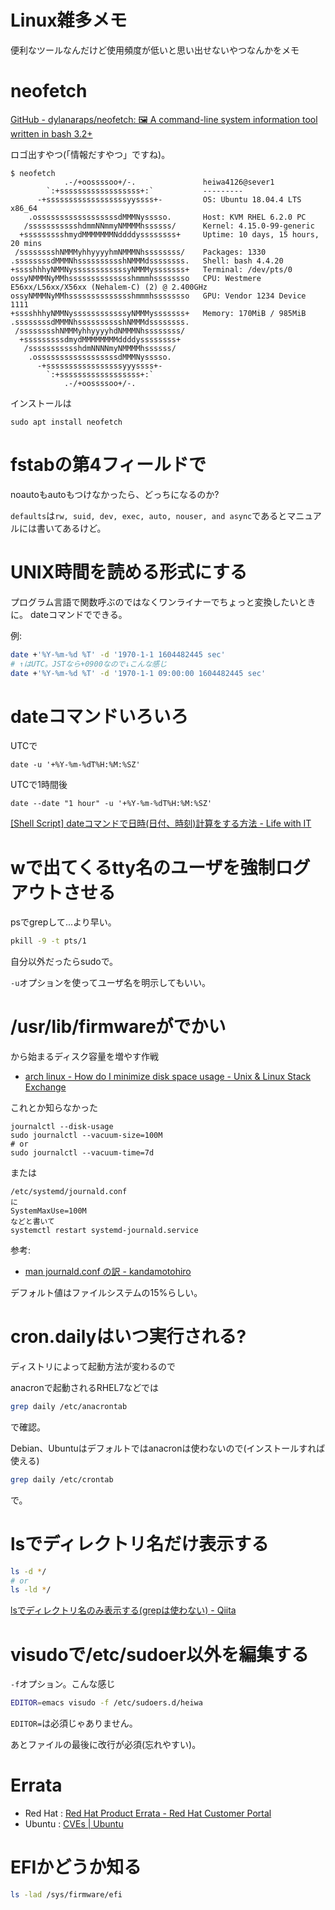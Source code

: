 # Linux雑多メモ

便利なツールなんだけど使用頻度が低いと思い出せないやつなんかをメモ

# neofetch

[GitHub - dylanaraps/neofetch: 🖼️ A command-line system information tool written in bash 3.2+](https://github.com/dylanaraps/neofetch)

ロゴ出すやつ(「情報だすやつ」ですね)。

```
$ neofetch
            .-/+oossssoo+/-.               heiwa4126@sever1
        `:+ssssssssssssssssss+:`           ---------
      -+ssssssssssssssssssyyssss+-         OS: Ubuntu 18.04.4 LTS x86_64
    .ossssssssssssssssssdMMMNysssso.       Host: KVM RHEL 6.2.0 PC
   /ssssssssssshdmmNNmmyNMMMMhssssss/      Kernel: 4.15.0-99-generic
  +ssssssssshmydMMMMMMMNddddyssssssss+     Uptime: 10 days, 15 hours, 20 mins
 /sssssssshNMMMyhhyyyyhmNMMMNhssssssss/    Packages: 1330
.ssssssssdMMMNhsssssssssshNMMMdssssssss.   Shell: bash 4.4.20
+sssshhhyNMMNyssssssssssssyNMMMysssssss+   Terminal: /dev/pts/0
ossyNMMMNyMMhsssssssssssssshmmmhssssssso   CPU: Westmere E56xx/L56xx/X56xx (Nehalem-C) (2) @ 2.400GHz
ossyNMMMNyMMhsssssssssssssshmmmhssssssso   GPU: Vendor 1234 Device 1111
+sssshhhyNMMNyssssssssssssyNMMMysssssss+   Memory: 170MiB / 985MiB
.ssssssssdMMMNhsssssssssshNMMMdssssssss.
 /sssssssshNMMMyhhyyyyhdNMMMNhssssssss/
  +sssssssssdmydMMMMMMMMddddyssssssss+
   /ssssssssssshdmNNNNmyNMMMMhssssss/
    .ossssssssssssssssssdMMMNysssso.
      -+sssssssssssssssssyyyssss+-
        `:+ssssssssssssssssss+:`
            .-/+oossssoo+/-.
```

インストールは
```
sudo apt install neofetch
```

# fstabの第4フィールドで

noautoもautoもつけなかったら、どっちになるのか?

`defaults`は`rw, suid, dev, exec, auto, nouser, and async`であるとマニュアルには書いてあるけど。


# UNIX時間を読める形式にする

プログラム言語で関数呼ぶのではなくワンライナーでちょっと変換したいときに。
dateコマンドでできる。

例:
```sh
date +'%Y-%m-%d %T' -d '1970-1-1 1604482445 sec'
# ↑はUTC。JSTなら+0900なので↓こんな感じ
date +'%Y-%m-%d %T' -d '1970-1-1 09:00:00 1604482445 sec'
```

# dateコマンドいろいろ

UTCで
```
date -u '+%Y-%m-%dT%H:%M:%SZ'
```

UTCで1時間後
```
date --date "1 hour" -u '+%Y-%m-%dT%H:%M:%SZ'
```

[[Shell Script] dateコマンドで日時(日付、時刻)計算をする方法 - Life with IT](https://l-w-i.net/t/shell/date_001.txt)

# wで出てくるtty名のユーザを強制ログアウトさせる

psでgrepして...より早い。

```sh
pkill -9 -t pts/1
```
自分以外だったらsudoで。

`-u`オプションを使ってユーザ名を明示してもいい。


# /usr/lib/firmwareがでかい

から始まるディスク容量を増やす作戦

- [arch linux - How do I minimize disk space usage - Unix & Linux Stack Exchange](https://unix.stackexchange.com/questions/2027/how-do-i-minimize-disk-space-usage)


これとか知らなかった
```
journalctl --disk-usage
sudo journalctl --vacuum-size=100M
# or
sudo journalctl --vacuum-time=7d
```

または
```
/etc/systemd/journald.conf
に
SystemMaxUse=100M
などと書いて
systemctl restart systemd-journald.service
```

参考:
- [man journald.conf の訳 - kandamotohiro](https://sites.google.com/site/kandamotohiro/systemd/man-journald-conf-no-yi)

デフォルト値はファイルシステムの15%らしい。


# cron.dailyはいつ実行される?

ディストリによって起動方法が変わるので

anacronで起動されるRHEL7などでは
```sh
grep daily /etc/anacrontab
```
で確認。

Debian、Ubuntuはデフォルトではanacronは使わないので(インストールすれば使える)
```sh
grep daily /etc/crontab
```
で。


# lsでディレクトリ名だけ表示する

```sh
ls -d */
# or
ls -ld */
```

[lsでディレクトリ名のみ表示する(grepは使わない) - Qiita](https://qiita.com/github-nakasho/items/1433f6601bb3efc14474#%E3%83%87%E3%82%A3%E3%83%AC%E3%82%AF%E3%83%88%E3%83%AA%E5%90%8D%E3%81%A0%E3%81%91%E3%82%92%E8%A1%A8%E7%A4%BA%E3%81%97%E3%81%9F%E3%81%84)


# visudoで/etc/sudoer以外を編集する

`-f`オプション。こんな感じ

```sh
EDITOR=emacs visudo -f /etc/sudoers.d/heiwa
```

`EDITOR=`は必須じゃありません。

あとファイルの最後に改行が必須(忘れやすい)。


# Errata

- Red Hat : [Red Hat Product Errata - Red Hat Customer Portal](https://access.redhat.com/errata/)
- Ubuntu : [CVEs \| Ubuntu](https://ubuntu.com/security/cve)


# EFIかどうか知る

```bash
ls -lad /sys/firmware/efi
```
